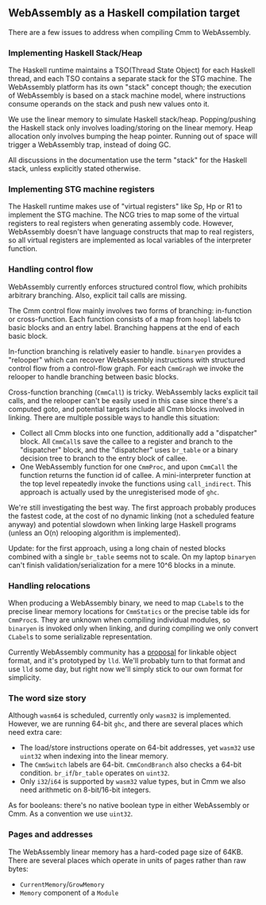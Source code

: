 ## WebAssembly as a Haskell compilation target

There are a few issues to address when compiling Cmm to WebAssembly.

### Implementing Haskell Stack/Heap

The Haskell runtime maintains a TSO(Thread State Object) for each Haskell thread, and each TSO contains a separate stack for the STG machine. The WebAssembly platform has its own "stack" concept though; the execution of WebAssembly is based on a stack machine model, where instructions consume operands on the stack and push new values onto it.

We use the linear memory to simulate Haskell stack/heap. Popping/pushing the Haskell stack only involves loading/storing on the linear memory. Heap allocation only involves bumping the heap pointer. Running out of space will trigger a WebAssembly trap, instead of doing GC.

All discussions in the documentation use the term "stack" for the Haskell stack, unless explicitly stated otherwise.

### Implementing STG machine registers

The Haskell runtime makes use of "virtual registers" like Sp, Hp or R1 to implement the STG machine. The NCG tries to map some of the virtual registers to real registers when generating assembly code. However, WebAssembly doesn't have language constructs that map to real registers, so all virtual registers are implemented as local variables of the interpreter function.

### Handling control flow

WebAssembly currently enforces structured control flow, which prohibits arbitrary branching. Also, explicit tail calls are missing.

The Cmm control flow mainly involves two forms of branching: in-function or cross-function. Each function consists of a map from `hoopl` labels to basic blocks and an entry label. Branching happens at the end of each basic block.

In-function branching is relatively easier to handle. `binaryen` provides a "relooper" which can recover WebAssembly instructions with structured control flow from a control-flow graph. For each `CmmGraph` we invoke the relooper to handle branching between basic blocks.

Cross-function branching (`CmmCall`) is tricky. WebAssembly lacks explicit tail calls, and the relooper can't be easily used in this case since there's a computed goto, and potential targets include all Cmm blocks involved in linking. There are multiple possible ways to handle this situation:

* Collect all Cmm blocks into one function, additionally add a "dispatcher" block. All `CmmCall`s save the callee to a register and branch to the "dispatcher" block, and the "dispatcher" uses `br_table` or a binary decision tree to branch to the entry block of callee.
* One WebAssembly function for one `CmmProc`, and upon `CmmCall` the function returns the function id of callee. A mini-interpreter function at the top level repeatedly invoke the functions using `call_indirect`. This approach is actually used by the unregisterised mode of `ghc`.

We're still investigating the best way. The first approach probably produces the fastest code, at the cost of no dynamic linking (not a scheduled feature anyway) and potential slowdown when linking large Haskell programs (unless an O(n) relooping algorithm is implemented).

Update: for the first approach, using a long chain of nested blocks combined with a single `br_table` seems not to scale. On my laptop `binaryen` can't finish validation/serialization for a mere 10^6 blocks in a minute.

### Handling relocations

When producing a WebAssembly binary, we need to map `CLabel`s to the precise linear memory locations for `CmmStatics` or the precise table ids for `CmmProc`s. They are unknown when compiling individual modules, so `binaryen` is invoked only when linking, and during compiling we only convert `CLabel`s to some serializable representation.

Currently WebAssembly community has a [proposal](https://github.com/WebAssembly/tool-conventions/blob/master/Linking.md) for linkable object format, and it's prototyped by `lld`. We'll probably turn to that format and use `lld` some day, but right now we'll simply stick to our own format for simplicity.

### The word size story

Although `wasm64` is scheduled, currently only `wasm32` is implemented. However, we are running 64-bit `ghc`, and there are several places which need extra care:

* The load/store instructions operate on 64-bit addresses, yet `wasm32` use `uint32` when indexing into the linear memory.
* The `CmmSwitch` labels are 64-bit. `CmmCondBranch` also checks a 64-bit condition. `br_if`/`br_table` operates on `uint32`.
* Only `i32`/`i64` is supported by `wasm32` value types, but in Cmm we also need arithmetic on 8-bit/16-bit integers.

As for booleans: there's no native boolean type in either WebAssembly or Cmm. As a convention we use `uint32`.

### Pages and addresses

The WebAssembly linear memory has a hard-coded page size of 64KB. There are several places which operate in units of pages rather than raw bytes:

* `CurrentMemory`/`GrowMemory`
* `Memory` component of a `Module`
